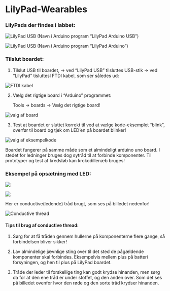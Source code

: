 # LilyPad-Wearables



### LilyPads der findes i labbet:

![LilyPad USB](LilyPad/lilypadusb.jpg)
(Navn i Arduino program “LilyPad Arduino USB”)


![LilyPad USB](LilyPad/lilypad.jpg)
(Navn i Arduino program “LilyPad Arduino”)


### Tilslut boardet: 

1.  Tilslut USB til boardet, 
→ ved “LilyPad USB” tilsluttes USB-stik
→ ved “LilyPad” tisluttesl FTDI kabel, som ser således ud: 

![FTDI kabel](LilyPad/FTDI.jpg)


2. Vælg det rigtige board i “Arduino” programmet: 

	Tools → boards → Vælg det rigtige board!
  
![valg af board](LilyPad/valgafboard.jpg)

3. Test at boardet er sluttet korrekt til ved at vælge kode-eksemplet “blink”, overfør til board og tjek om LED’en på      boardet blinker! 

![valg af eksempelkode](LilyPad/valgafblink.jpg)

Boardet fungerer på samme måde som et almindeligt arduino uno board. I stedet for ledninger bruges dog sytråd til at forbinde komponenter. Til prototyper og test af kredsløb kan krokodillenæb bruges! 

### Eksempel på opsætning med LED: 

![](LilyPad/ss1.jpg)

![](LilyPad/ss2.jpg)

Her er conductive(ledende) tråd brugt, som ses på billedet nedenfor! 

![Conductive thread](LilyPad/conductivethread.jpg)

#### Tips til brug af conductive thread: 

1. Sørg for at få tråden gennem hullerne på komponenterne flere gange, så forbindelsen bliver sikker! 

2. Lav almindelige jævnlige sting over til det sted de pågældende komponenter skal forbindes. Eksempelvis mellem plus på batteri forsyningen, og hen til plus på LilyPad boardet. 

3. Tråde der leder til forskellige ting kan godt krydse hinanden, men sørg da for at den ene tråd er under stoffet, og den anden over. Som det ses på billedet ovenfor hvor 
den røde og den sorte tråd krydser hinanden. 
